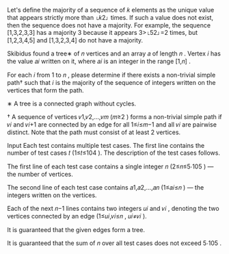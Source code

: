 Let's define the majority of a sequence of 𝑘
 elements as the unique value that appears strictly more than ⌊𝑘2⌋
 times. If such a value does not exist, then the sequence does not have a majority. For example, the sequence [1,3,2,3,3]
 has a majority 3
 because it appears 3>⌊52⌋=2
 times, but [1,2,3,4,5]
 and [1,3,2,3,4]
 do not have a majority.

Skibidus found a tree∗
 of 𝑛
 vertices and an array 𝑎
 of length 𝑛
. Vertex 𝑖
 has the value 𝑎𝑖
 written on it, where 𝑎𝑖
 is an integer in the range [1,𝑛]
.

For each 𝑖
 from 1
 to 𝑛
, please determine if there exists a non-trivial simple path†
 such that 𝑖
 is the majority of the sequence of integers written on the vertices that form the path.

∗
A tree is a connected graph without cycles.

†
A sequence of vertices 𝑣1,𝑣2,...,𝑣𝑚
 (𝑚≥2
) forms a non-trivial simple path if 𝑣𝑖
 and 𝑣𝑖+1
 are connected by an edge for all 1≤𝑖≤𝑚−1
 and all 𝑣𝑖
 are pairwise distinct. Note that the path must consist of at least 2
 vertices.

Input
Each test contains multiple test cases. The first line contains the number of test cases 𝑡
 (1≤𝑡≤104
). The description of the test cases follows.

The first line of each test case contains a single integer 𝑛
 (2≤𝑛≤5⋅105
)  — the number of vertices.

The second line of each test case contains 𝑎1,𝑎2,…,𝑎𝑛
 (1≤𝑎𝑖≤𝑛
)  — the integers written on the vertices.

Each of the next 𝑛−1
 lines contains two integers 𝑢𝑖
 and 𝑣𝑖
, denoting the two vertices connected by an edge (1≤𝑢𝑖,𝑣𝑖≤𝑛
, 𝑢𝑖≠𝑣𝑖
).

It is guaranteed that the given edges form a tree.

It is guaranteed that the sum of 𝑛
 over all test cases does not exceed 5⋅105
.